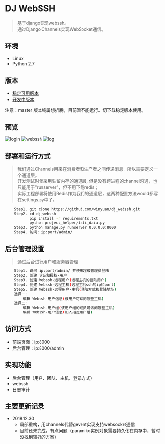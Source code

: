 # DJ WebSSH

> 基于django实现webssh。 </br>
> 通过Django Channels实现WebSocket通信。

## 环境

* Linux
* Python 2.7

## 版本

* [稳定可用版本](https://github.com/winyuan/dj_webssh/tree/gevent)
* [开发中版本](https://github.com/winyuan/dj_webssh/tree/master)

注意：master 版本纯属想折腾，目前暂不能运行。切下载稳定版本使用。

## 预览

![login](https://github.com/winyuan/dj_webssh/blob/master/static/img/login.png)
![webssh](https://github.com/winyuan/dj_webssh/blob/master/static/img/webssh.png)
![log](https://github.com/winyuan/dj_webssh/blob/master/static/img/log.png)

## 部署和运行方式

> 我们通过Channels用来在消费者和生产者之间传递消息，所以需要定义一个通道层。 </br>
> 开发测试时候采用驻留内存的通道层, 但是没有跨进程的channel沟通，也只能用于"runserver"，但不用下载redis； </br>
> 实际工程部署将使用Redis作为我们的通道层，这两种配置方法would都写在settings.py中了。

```bash
	Step1. git clone https://github.com/winyuan/dj_webssh.git
	Step2. cd dj_webssh
           pip install -r requirements.txt
           python project_helper/init_data.py
	Step3. python manage.py runserver 0.0.0.0:8000
	Step4. 访问: ip:port/admin/
```

## 后台管理设置

> 通过后台进行用户和服务器管理

```bash
	Step1. 访问 ip:port/admin/ 并使用超级管理员登陆
	Step2. 创建 认证和授权-用户
	Step3. 创建 Webssh-远程用户(远程主机的登陆用户)
	Step4. 创建 Webssh-远程主机(远程主机ssh的ip和port)
	Step5. 创建 Webssh-远程用户-主机(登陆方式和登陆地址)
	选择一：
		编辑 Webssh-用户信息(该用户可访问哪些主机)
	选择二：
		编辑 Webssh-用户组(该用户组的成员可访问哪些主机)
		编辑 Webssh-用户信息(加入指定用户组)
```

## 访问方式

* 前端页面：ip:8000
* 后台管理：ip:8000/admin

## 实现功能

* 后台管理（用户、团队、主机、登录方式）
* webssh
* 日志审计

## 主要更新记录

* 2018.12.30
  * 局部重构，用channels代替gevent实现支持websocket通信
  * 目前还未完成，有点问题（paramiko实例对象需要持久化在内存中，暂时没找到较好的方案）
